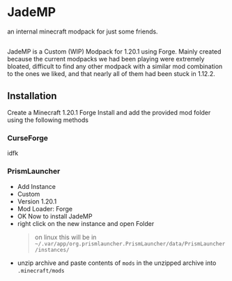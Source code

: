 # JadeMP
an internal minecraft modpack for just some friends. 

##
JadeMP is a Custom (WIP) Modpack for 1.20.1 using Forge.
Mainly created because the current modpacks we had been playing were extremely bloated, difficult to find any other modpack with a similar mod combination to the ones we liked, and that nearly all of them had been stuck in 1.12.2.

## Installation
Create a Minecraft 1.20.1 Forge Install and add the provided mod folder using the following methods

### CurseForge
idfk
### PrismLauncher
* Add Instance
* Custom
* Version 1.20.1
* Mod Loader: Forge
* OK
Now to install JadeMP
* right click on the new instance and open Folder
  > on linux this will be in `~/.var/app/org.prismlauncher.PrismLauncher/data/PrismLauncher/instances/`
* unzip archive and paste contents of `mods` in the unzipped archive into `.minecraft/mods`
  
